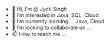 - 👋 Hi, I’m @ Jyoti Singh
- 👀 I’m interested in Java, SQL, Cloud
- 🌱 I’m currently learning ... Java, Cloud
- 💞️ I’m looking to collaborate on ... 
- 📫 How to reach me ...

<!---
Jyoti-Singh10/Jyoti-Singh10 is a ✨ special ✨ repository because its `README.md` (this file) appears on your GitHub profile.
You can click the Preview link to take a look at your changes.
--->

